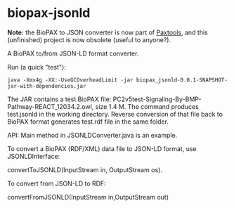 biopax-jsonld
=============

__Note:__ the BioPAX to JSON converter is now part of [Paxtools](https://github.com/BioPAX/Paxtools/), and this (unfinished) project is now obsolete (useful to anyone?).

A BioPAX to/from JSON-LD format converter.

Run (a quick "test"):

`java -Xmx4g -XX:-UseGCOverheadLimit -jar biopax_jsonld-0.0.1-SNAPSHOT-jar-with-dependencies.jar`

The JAR contains a test BioPAX file: PC2v5test-Signaling-By-BMP-Pathway-REACT_12034.2.owl, size 1.4 M.
The command produces test.jsonld in the working directory. Reverse conversion of that file back to 
BioPAX format generates test.rdf file in the same folder.

API:
Main method in JSONLDConverter.java is an example.

To convert a BioPAX (RDF/XML) data file to JSON-LD format, use JSONLDInterface:

convertToJSONLD(InputStream in, OutputStream os).

To convert from JSON-LD to RDF:

convertFromJSONLD(InputStream in,OutputStream out)
